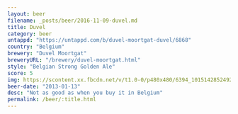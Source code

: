 ```yaml
---
layout: beer
filename: _posts/beer/2016-11-09-duvel.md
title: Duvel
category: beer
untappd: "https://untappd.com/b/duvel-moortgat-duvel/6868"
country: "Belgium"
brewery: "Duvel Moortgat"
breweryURL: "/brewery/duvel-moortgat.html"
style: "Belgian Strong Golden Ale"
score: 5
img: https://scontent.xx.fbcdn.net/v/t1.0-0/p480x480/6394_10151428524928745_265167117_n.jpg?_nc_cat=102&_nc_oc=AQk4dumsfNtZ7iCRtvJ38Ke96ACtJyXGZbYI4qJrwVGaLc1wiV_LP8Qkvs_0ENXyric&_nc_ht=scontent.xx&oh=d1cdbeb792e5b018c5223f98101aba16&oe=5DED557A
beer-date: "2013-01-13"
desc: "Not as good as when you buy it in Belgium"
permalink: /beer/:title.html
---
```

